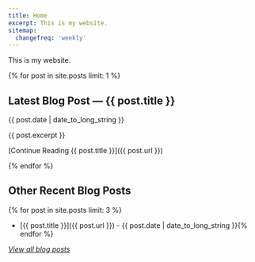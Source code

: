 ```yaml
---
title: Home
excerpt: This is my website. 
sitemap:
  changefreq: 'weekly'
---
```


This is my website.

{% for post in site.posts limit: 1 %}
## Latest Blog Post — {{ post.title }}

{{ post.date | date_to_long_string }}

{{ post.excerpt }}

[Continue Reading {{ post.title }}]({{ post.url }})

{% endfor %}

## Other Recent Blog Posts

{% for post in site.posts limit: 3 %}
  - [{{ post.title }}]({{ post.url }}) - {{ post.date | date_to_long_string }}{% endfor %}

[*View all blog posts*](/blog/)